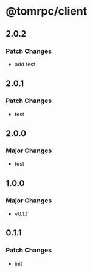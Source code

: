 # @tomrpc/client

## 2.0.2

### Patch Changes

- add test

## 2.0.1

### Patch Changes

- test

## 2.0.0

### Major Changes

- test

## 1.0.0

### Major Changes

- v0.1.1

## 0.1.1

### Patch Changes

- init
